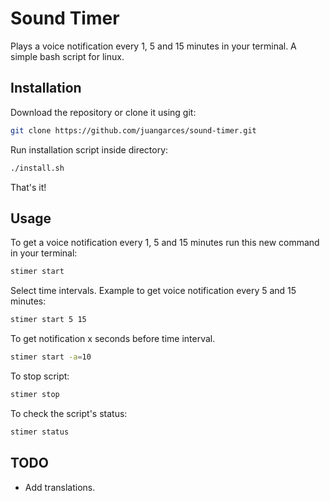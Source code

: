 # Sound Timer
Plays a voice notification every 1, 5 and 15 minutes in your terminal. A simple bash script for linux.

## Installation
Download the repository or clone it using git:
```sh
git clone https://github.com/juangarces/sound-timer.git
```
Run installation script inside directory:
```sh
./install.sh
```
That's it!

## Usage
To get a voice notification every 1, 5 and 15 minutes run this new command in your terminal:
```sh
stimer start
```
Select time intervals. Example to get voice notification every 5 and 15 minutes:
```sh
stimer start 5 15
```
To get notification x seconds before time interval.
```sh
stimer start -a=10
```
To stop script:
```sh
stimer stop
```
To check the script's status:
```sh
stimer status
```

## TODO
* Add translations.